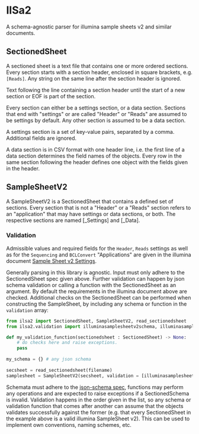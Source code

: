 # IlSa2

A schema-agnostic parser for illumina sample sheets v2 and similar documents.

## SectionedSheet
A sectioned sheet is a text file that contains one or more ordered sections. Every section starts with a section header, enclosed in square brackets, e.g. `[Reads]`. Any string on the same line after the section header is ignored.

Text following the line containing a section header until the start of a new section or EOF is part of the section.

Every section can either be a settings section, or a data section. Sections that end with "settings" or are called "Header" or "Reads" are assumed to be settings by default. Any other section is assumed to be a data section.

A settings section is a set of key-value pairs, separated by a comma. Additional fields are ignored.

A data section is in CSV format with one header line, i.e. the first line of a data section determines the field names of the objects. Every row in the same section following the header defines one object with the fields given in the header.

## SampleSheetV2
A SampleSheetV2 is a SectionedSheet that contains a defined set of sections. Every section that is not a "Header" or a "Reads" section refers to an "application" that may have settings or data sections, or both. The respective sections are named [<Application>_Settings] and [<Application>_Data].

### Validation
Admissible values and required fields for the `Header`, `Reads` settings as well as for the `Sequencing` and `BCLConvert` "Applications" are given in the illumina document
[Sample Sheet v2 Settings](https://support-docs.illumina.com/IN/NextSeq10002000/Content/SHARE/SampleSheetv2/SampleSheetValidation_fNS_m2000_m1000.htm).

Generally parsing in this library is agnostic. Input must only adhere to the SectionedSheet spec given above. Further validation can happen by json schema validation or calling a function with the SectionedSheet as an argument. By default the requirements in the illumina document above are checked. Additional checks on the SectionedSheet can be performed when constructing the SampleSheet, by including any schema or function in the `validation` array:

``` python
from ilsa2 import SectionedSheet, SampleSheetV2, read_sectionedsheet
from ilsa2.validation import illuminasamplesheetv2schema, illuminasamplesheetv2logic

def my_validation_function(sectionedsheet : SectionedSheet) -> None:
    # do checks here and raise exceptions.
    pass
    
my_schema = {} # any json schema
    
secsheet = read_sectionedsheet(filename)
samplesheet = SampleSheetV2(secsheet, validation = [illuminasamplesheetv2schema, illuminasamplesheetv2logic, my_validation_function, my_schema])
```

Schemata must adhere to the [json-schema spec](https://json-schema.org/draft/2020-12/json-schema-validation.html), functions may perform any operations and are expected to raise exceptions if a SectionedSchema is invalid. Validation happens in the order given in the list, so any schema or validation function that comes after another can assume that the objects validates successfully against the former (e.g. that every SectionedSheet in the example above is a valid illumina SampleSheet v2). This can be used to implement own conventions, naming schemes, etc.
